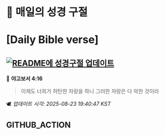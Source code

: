 # 🙏 매일의 성경 구절
# [Daily Bible verse]
## [![README에 성경구절 업데이트](https://github.com/DONGSUKA/first_test/actions/workflows/update-readme-bible.yml/badge.svg)](https://github.com/DONGSUKA/first_test/actions/workflows/update-readme-bible.yml)
<!-- START_BIBLE_VERSE -->
📖 **야고보서 4:16**
> 이제도 너희가 허탄한 자랑을 하니 그러한 자랑은 다 악한 것이라

🕊️ _업데이트 시각: 2025-08-23 19:40:47 KST_
  <!-- END_BIBLE_VERSE -->
## GITHUB_ACTION
